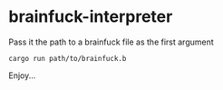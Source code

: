 # brainfuck-interpreter

Pass it the path to a brainfuck file as the first argument

`cargo run path/to/brainfuck.b`

Enjoy...
